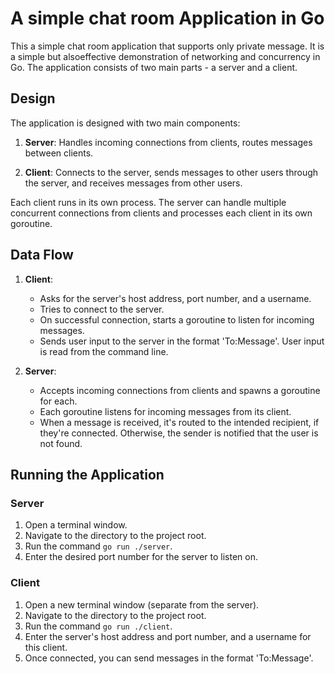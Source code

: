 # A simple chat room Application in Go

This a simple chat room application that supports only private message. It is a simple but alsoeffective demonstration of networking and concurrency in Go. The application consists of two main parts - a server and a client.

## Design

The application is designed with two main components:

1. **Server**: Handles incoming connections from clients, routes messages between clients.

2. **Client**: Connects to the server, sends messages to other users through the server, and receives messages from other users.

Each client runs in its own process. The server can handle multiple concurrent connections from clients and processes each client in its own goroutine.

## Data Flow

1. **Client**:

   - Asks for the server's host address, port number, and a username.
   - Tries to connect to the server.
   - On successful connection, starts a goroutine to listen for incoming messages.
   - Sends user input to the server in the format 'To:Message'. User input is read from the command line.

2. **Server**:

   - Accepts incoming connections from clients and spawns a goroutine for each.
   - Each goroutine listens for incoming messages from its client.
   - When a message is received, it's routed to the intended recipient, if they're connected. Otherwise, the sender is notified that the user is not found.

## Running the Application

### Server

1. Open a terminal window.
2. Navigate to the directory to the project root.
3. Run the command `go run ./server`.
4. Enter the desired port number for the server to listen on.

### Client

1. Open a new terminal window (separate from the server).
2. Navigate to the directory to the project root.
3. Run the command `go run ./client`.
4. Enter the server's host address and port number, and a username for this client.
5. Once connected, you can send messages in the format 'To:Message'.
